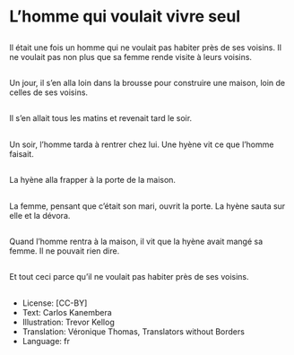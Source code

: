 # L’homme qui voulait vivre seul

##
Il était une fois un
homme qui ne voulait
pas habiter près de ses
voisins. Il ne voulait pas
non plus que sa femme
rende visite à leurs
voisins.

##
Un jour, il s’en alla loin
dans la brousse pour
construire une maison,
loin de celles de ses
voisins.

##
Il s’en allait tous les
matins et revenait tard
le soir.

##
Un soir, l’homme tarda
à rentrer chez lui. Une
hyène vit ce que
l’homme faisait.

##
La hyène alla frapper à
la porte de la maison.

##
La femme, pensant que
c’était son mari, ouvrit
la porte. La hyène sauta
sur elle et la dévora.

##
Quand l’homme rentra
à la maison, il vit que la
hyène avait mangé sa
femme. Il ne pouvait
rien dire.

##
Et tout ceci parce qu’il
ne voulait pas habiter
près de ses voisins.

##
* License: [CC-BY]
* Text: Carlos Kanembera
* Illustration: Trevor Kellog
* Translation: Véronique Thomas, Translators without Borders
* Language: fr
